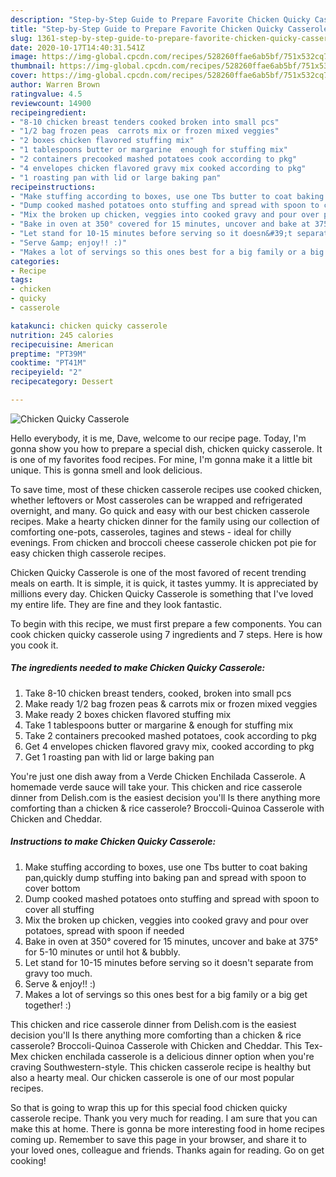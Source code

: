 ```yaml
---
description: "Step-by-Step Guide to Prepare Favorite Chicken Quicky Casserole"
title: "Step-by-Step Guide to Prepare Favorite Chicken Quicky Casserole"
slug: 1361-step-by-step-guide-to-prepare-favorite-chicken-quicky-casserole
date: 2020-10-17T14:40:31.541Z
image: https://img-global.cpcdn.com/recipes/528260ffae6ab5bf/751x532cq70/chicken-quicky-casserole-recipe-main-photo.jpg
thumbnail: https://img-global.cpcdn.com/recipes/528260ffae6ab5bf/751x532cq70/chicken-quicky-casserole-recipe-main-photo.jpg
cover: https://img-global.cpcdn.com/recipes/528260ffae6ab5bf/751x532cq70/chicken-quicky-casserole-recipe-main-photo.jpg
author: Warren Brown
ratingvalue: 4.5
reviewcount: 14900
recipeingredient:
- "8-10 chicken breast tenders cooked broken into small pcs"
- "1/2 bag frozen peas  carrots mix or frozen mixed veggies"
- "2 boxes chicken flavored stuffing mix"
- "1 tablespoons butter or margarine  enough for stuffing mix"
- "2 containers precooked mashed potatoes cook according to pkg"
- "4 envelopes chicken flavored gravy mix cooked according to pkg"
- "1 roasting pan with lid or large baking pan"
recipeinstructions:
- "Make stuffing according to boxes, use one Tbs butter to coat baking pan,quickly dump stuffing into baking pan and spread with spoon to cover bottom"
- "Dump cooked mashed potatoes onto stuffing and spread with spoon to cover all stuffing"
- "Mix the broken up chicken, veggies into cooked gravy and pour over potatoes, spread with spoon if needed"
- "Bake in oven at 350° covered for 15 minutes, uncover and bake at 375° for 5-10 minutes or until hot &amp; bubbly."
- "Let stand for 10-15 minutes before serving so it doesn&#39;t separate from gravy too much."
- "Serve &amp; enjoy!! :)"
- "Makes a lot of servings so this ones best for a big family or a big get together! :)"
categories:
- Recipe
tags:
- chicken
- quicky
- casserole

katakunci: chicken quicky casserole 
nutrition: 245 calories
recipecuisine: American
preptime: "PT39M"
cooktime: "PT41M"
recipeyield: "2"
recipecategory: Dessert

---
```



![Chicken Quicky Casserole](https://img-global.cpcdn.com/recipes/528260ffae6ab5bf/751x532cq70/chicken-quicky-casserole-recipe-main-photo.jpg)

Hello everybody, it is me, Dave, welcome to our recipe page. Today, I'm gonna show you how to prepare a special dish, chicken quicky casserole. It is one of my favorites food recipes. For mine, I'm gonna make it a little bit unique. This is gonna smell and look delicious.

To save time, most of these chicken casserole recipes use cooked chicken, whether leftovers or Most casseroles can be wrapped and refrigerated overnight, and many. Go quick and easy with our best chicken casserole recipes. Make a hearty chicken dinner for the family using our collection of comforting one-pots, casseroles, tagines and stews - ideal for chilly evenings. From chicken and broccoli cheese casserole chicken pot pie for easy chicken thigh casserole recipes.

Chicken Quicky Casserole is one of the most favored of recent trending meals on earth. It is simple, it is quick, it tastes yummy. It is appreciated by millions every day. Chicken Quicky Casserole is something that I've loved my entire life. They are fine and they look fantastic.


To begin with this recipe, we must first prepare a few components. You can cook chicken quicky casserole using 7 ingredients and 7 steps. Here is how you cook it.

<!--inarticleads1-->

##### The ingredients needed to make Chicken Quicky Casserole:

1. Take 8-10 chicken breast tenders, cooked, broken into small pcs
1. Make ready 1/2 bag frozen peas &amp; carrots mix or frozen mixed veggies
1. Make ready 2 boxes chicken flavored stuffing mix
1. Take 1 tablespoons butter or margarine &amp; enough for stuffing mix
1. Take 2 containers precooked mashed potatoes, cook according to pkg
1. Get 4 envelopes chicken flavored gravy mix, cooked according to pkg
1. Get 1 roasting pan with lid or large baking pan


You&#39;re just one dish away from a Verde Chicken Enchilada Casserole. A homemade verde sauce will take your. This chicken and rice casserole dinner from Delish.com is the easiest decision you&#39;ll Is there anything more comforting than a chicken &amp; rice casserole? Broccoli-Quinoa Casserole with Chicken and Cheddar. 

<!--inarticleads2-->

##### Instructions to make Chicken Quicky Casserole:

1. Make stuffing according to boxes, use one Tbs butter to coat baking pan,quickly dump stuffing into baking pan and spread with spoon to cover bottom
1. Dump cooked mashed potatoes onto stuffing and spread with spoon to cover all stuffing
1. Mix the broken up chicken, veggies into cooked gravy and pour over potatoes, spread with spoon if needed
1. Bake in oven at 350° covered for 15 minutes, uncover and bake at 375° for 5-10 minutes or until hot &amp; bubbly.
1. Let stand for 10-15 minutes before serving so it doesn&#39;t separate from gravy too much.
1. Serve &amp; enjoy!! :)
1. Makes a lot of servings so this ones best for a big family or a big get together! :)


This chicken and rice casserole dinner from Delish.com is the easiest decision you&#39;ll Is there anything more comforting than a chicken &amp; rice casserole? Broccoli-Quinoa Casserole with Chicken and Cheddar. This Tex-Mex chicken enchilada casserole is a delicious dinner option when you&#39;re craving Southwestern-style. This chicken casserole recipe is healthy but also a hearty meal. Our chicken casserole is one of our most popular recipes. 

So that is going to wrap this up for this special food chicken quicky casserole recipe. Thank you very much for reading. I am sure that you can make this at home. There is gonna be more interesting food in home recipes coming up. Remember to save this page in your browser, and share it to your loved ones, colleague and friends. Thanks again for reading. Go on get cooking!
